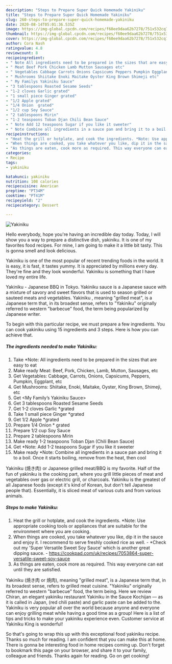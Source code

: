 ```yaml
---
description: "Steps to Prepare Super Quick Homemade Yakiniku"
title: "Steps to Prepare Super Quick Homemade Yakiniku"
slug: 260-steps-to-prepare-super-quick-homemade-yakiniku
date: 2020-08-14T05:01:36.535Z
image: https://img-global.cpcdn.com/recipes/f60ee9daa62b7278/751x532cq70/yakiniku-recipe-main-photo.jpg
thumbnail: https://img-global.cpcdn.com/recipes/f60ee9daa62b7278/751x532cq70/yakiniku-recipe-main-photo.jpg
cover: https://img-global.cpcdn.com/recipes/f60ee9daa62b7278/751x532cq70/yakiniku-recipe-main-photo.jpg
author: Cora Nash
ratingvalue: 4.8
reviewcount: 8
recipeingredient:
- " Note All ingredients need to be prepared in the sizes that are easy to eat"
- " Meat Beef Pork Chicken Lamb Mutton Sausages etc"
- " Vegetables Cabbage Carrots Onions Capsicums Peppers Pumpkin Eggplant etc"
- " Mushrooms Shiitake Enoki Maitake Oyster King Brown Shimeji etc"
- " My Familys Yakiniku Sauce"
- "3 tablespoons Roasted Sesame Seeds"
- "1-2 cloves Garlic grated"
- "1 small piece Ginger grated"
- "1/2 Apple grated"
- "1/4 Onion  grated"
- "1/2 cup Soy Sauce"
- "2 tablespoons Mirin"
- "1-2 teaspoons Toban Djan Chili Bean Sauce"
- " Note Add 12 teaspoons Sugar if you like it sweeter"
- " Note Combine all ingredients in a sauce pan and bring it to a boil Once it starts boiling remove from the heat then cool"
recipeinstructions:
- "Heat the grill or hotplate, and cook the ingredients. *Note: Use appropriate cooking tools or appliances that are suitable for the environment where you are cooking."
- "When things are cooked, you take whatever you like, dip it in the sauce and enjoy it. I recommend to serve freshly cooked rice as well. *Check out my &#39;Super Versatile Sweet Soy Sauce&#39; which is another great dipping sauce. https://cookpad.com/uk/recipes/7053864-super-versatile-sweet-soy-sauce"
- "As things are eaten, cook more as required. This way everyone can eat until they are satisfied."
categories:
- Recipe
tags:
- yakiniku

katakunci: yakiniku 
nutrition: 108 calories
recipecuisine: American
preptime: "PT34M"
cooktime: "PT41M"
recipeyield: "2"
recipecategory: Dessert

---
```



![Yakiniku](https://img-global.cpcdn.com/recipes/f60ee9daa62b7278/751x532cq70/yakiniku-recipe-main-photo.jpg)

Hello everybody, hope you're having an incredible day today. Today, I will show you a way to prepare a distinctive dish, yakiniku. It is one of my favorites food recipes. For mine, I am going to make it a little bit tasty. This is gonna smell and look delicious.

Yakiniku is one of the most popular of recent trending foods in the world. It is easy, it is fast, it tastes yummy. It is appreciated by millions every day. They're fine and they look wonderful. Yakiniku is something that I have loved my entire life.

Yakiniku - Japanese BBQ in Tokyo. Yakiniku sauce is a Japanese sauce with a mixture of savory and sweet flavors that is used to season grilled or sauteed meats and vegetables. Yakiniku , meaning &#34;grilled meat&#34;, is a Japanese term that, in its broadest sense, refers to &#34;Yakiniku&#34; originally referred to western &#34;barbecue&#34; food, the term being popularized by Japanese writer.


To begin with this particular recipe, we must prepare a few ingredients. You can cook yakiniku using 15 ingredients and 3 steps. Here is how you can achieve that.

<!--inarticleads1-->

##### The ingredients needed to make Yakiniku:

1. Take  *Note: All ingredients need to be prepared in the sizes that are easy to eat
1. Make ready  Meat: Beef, Pork, Chicken, Lamb, Mutton, Sausages, etc
1. Get  Vegetables: Cabbage, Carrots, Onions, Capsicums, Peppers, Pumpkin, Eggplant, etc
1. Get  Mushrooms: Shiitake, Enoki, Maitake, Oyster, King Brown, Shimeji, etc
1. Get  &lt;My Family’s Yakiniku Sauce&gt;
1. Get 3 tablespoons Roasted Sesame Seeds
1. Get 1-2 cloves Garlic *grated
1. Take 1 small piece Ginger *grated
1. Get 1/2 Apple *grated
1. Prepare 1/4 Onion * grated
1. Prepare 1/2 cup Soy Sauce
1. Prepare 2 tablespoons Mirin
1. Make ready 1-2 teaspoons Toban Djan (Chili Bean Sauce)
1. Get  *Note: Add 1-2 teaspoons Sugar if you like it sweeter
1. Make ready  *Note: Combine all ingredients in a sauce pan and bring it to a boil. Once it starts boiling, remove from the heat, then cool


Yakiniku (焼き肉) or Japanese grilled meat/BBQ is my favorite. Half of the fun of yakiniku is the cooking part, where you grill little pieces of meat and vegetables over gas or electric grill, or charcoals. Yakiniku is the greatest of all Japanese foods (except it&#39;s kind of Korean, but don&#39;t tell Japanese people that). Essentially, it is sliced meat of various cuts and from various animals. 

<!--inarticleads2-->

##### Steps to make Yakiniku:

1. Heat the grill or hotplate, and cook the ingredients. *Note: Use appropriate cooking tools or appliances that are suitable for the environment where you are cooking.
1. When things are cooked, you take whatever you like, dip it in the sauce and enjoy it. I recommend to serve freshly cooked rice as well. - *Check out my &#39;Super Versatile Sweet Soy Sauce&#39; which is another great dipping sauce. - https://cookpad.com/uk/recipes/7053864-super-versatile-sweet-soy-sauce
1. As things are eaten, cook more as required. This way everyone can eat until they are satisfied.


Yakiniku (焼き肉 or 焼肉), meaning &#34;grilled meat&#34;, is a Japanese term that, in its broadest sense, refers to grilled meat cuisine. &#34;Yakiniku&#34; originally referred to western &#34;barbecue&#34; food, the term being. Here we review Chiran, an elegant yakiniku restaurant Yakiniku in the Sauce Kochijan — as it is called in Japan, (red chili paste) and garlic paste can be added to the. Yakiniku is very popular all over the world because anyone and everyone can enjoy grilling meat while having a good time as a group! Here is a list of tips and tricks to make your yakiniku experience even. Customer service at Yakiniku King is wonderful! 

So that's going to wrap this up with this exceptional food yakiniku recipe. Thanks so much for reading. I am confident that you can make this at home. There is gonna be interesting food in home recipes coming up. Don't forget to bookmark this page on your browser, and share it to your family, colleague and friends. Thanks again for reading. Go on get cooking!
